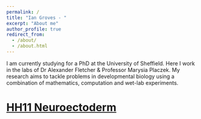 ```yaml
---
permalink: /
title: "Ian Groves - "
excerpt: "About me"
author_profile: true
redirect_from: 
  - /about/
  - /about.html
---
```


I am currently studying for a PhD at the University of Sheffield. Here I work in the labs of Dr Alexander Fletcher & Professor Marysia Placzek. My research aims to tackle problems in developmental biology using a combination of mathematics, computation and wet-lab experiments. 

# [HH11 Neuroectoderm](https://live.staticflickr.com/65535/49450018276_477573a0f4_w.jpg)